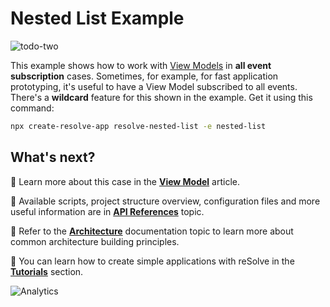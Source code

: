 # Nested List Example

![todo-two](https://user-images.githubusercontent.com/19663260/41165183-af6e4f02-6b45-11e8-9494-38aace0c518e.png)

This example shows how to work with [View Models](https://github.com/reimagined/resolve/blob/master/docs/View%20Model.md) in **all event subscription** cases. Sometimes, for example, for fast application prototyping, it's useful to have a View Model subscribed to all events. There's a **wildcard** feature for this shown in the example. Get it using this command:

```sh
npx create-resolve-app resolve-nested-list -e nested-list
```

## What's next?

📑 Learn more about this case in the [**View Model**](https://github.com/reimagined/resolve/blob/master/docs/View%20Model.md) article.

📑 Available scripts, project structure overview, configuration files and more useful information are in [**API References**](https://github.com/reimagined/resolve/blob/master/docs/API%20References.md) topic.

📑 Refer to the [**Architecture**](https://github.com/reimagined/resolve/blob/master/docs/Architecture.md) documentation topic to learn more about common architecture building principles.

📑 You can learn how to create simple applications with reSolve in the [**Tutorials**](https://github.com/reimagined/resolve/tree/master/docs/Tutorials) section.

![Analytics](https://ga-beacon.appspot.com/UA-118635726-1/examples-nested-list-readme?pixel)
